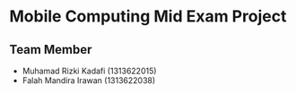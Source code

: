 # Mobile Computing Mid Exam Project
## Team Member
- Muhamad Rizki Kadafi (1313622015)
- Falah Mandira Irawan (1313622038)
